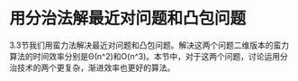用分治法解最近对问题和凸包问题
==============================

3.3节我们用蛮力法解决最近对问题和凸包问题。解决这两个问题二维版本的蛮力算法的时间效率分别是Θ(n^2)和O(n^3)。本节中，对于这两个问题，讨论运用分治技术的两个更复杂，渐进效率也更好的算法。


